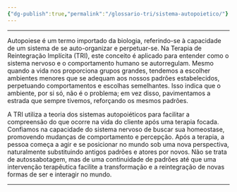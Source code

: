 ```yaml
---
{"dg-publish":true,"permalink":"/glossario-tri/sistema-autopoietico/"}
---
```


---

Autopoiese é um termo importado da biologia, referindo-se à capacidade de um sistema de se auto-organizar e perpetuar-se. Na Terapia de Reintegração Implícita (TRI), este conceito é aplicado para entender como o sistema nervoso e o comportamento humano se autorregulam. Mesmo quando a vida nos proporciona grupos grandes, tendemos a escolher ambientes menores que se adequam aos nossos padrões estabelecidos, perpetuando comportamentos e escolhas semelhantes. Isso indica que o ambiente, por si só, não é o problema; em vez disso, pavimentamos a estrada que sempre tivemos, reforçando os mesmos padrões.

A TRI utiliza a teoria dos sistemas autopoiéticos para facilitar a compreensão do que ocorre na vida do cliente após uma terapia focada. Confiamos na capacidade do sistema nervoso de buscar sua homeostase, promovendo mudanças de comportamento e percepção. Após a terapia, a pessoa começa a agir e se posicionar no mundo sob uma nova perspectiva, naturalmente substituindo antigos padrões e atores por novos. Não se trata de autossabotagem, mas de uma continuidade de padrões até que uma intervenção terapêutica facilite a transformação e a reintegração de novas formas de ser e interagir no mundo.

----



